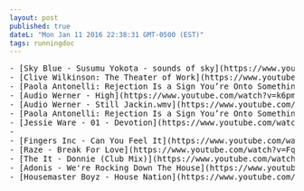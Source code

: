 ```yaml
---
layout: post
published: true
dateL: "Mon Jan 11 2016 22:38:31 GMT-0500 (EST)"
tags: runningdoc
---
```


<pre>
- [Sky Blue - Susumu Yokota - sounds of sky](https://www.youtube.com/watch?v=nSHBn9OferI&index=6&list=PL1Ow8rN6eTa9oiqqD3f3jVE8NaFQ032z_)
- [Clive Wilkinson: The Theater of Work](https://www.youtube.com/watch?v=YlJvw7OCN84)
- [Paola Antonelli: Rejection Is a Sign You’re Onto Something New](https://www.youtube.com/watch?v=unuOWdkU1h4)
- [Audio Werner - High](https://www.youtube.com/watch?v=k6pmHC4feJQ)
- [Audio Werner - Still Jackin.wmv](https://www.youtube.com/watch?v=GrUaLFWqnBI)
- [Paola Antonelli: Rejection Is a Sign You’re Onto Something New](https://www.youtube.com/watch?v=unuOWdkU1h4)
- [Jessie Ware - 01 - Devotion](https://www.youtube.com/watch?v=ro98IkpkKmY&list=PLQ8-2Oov9dwxUwaH9sOoK9Qrvx6q503Ib)
- <https://soundcloud.com/erynallenkane>
- [Fingers Inc - Can You Feel It](https://www.youtube.com/watch?v=8dEee7IDuhw)
- [Raze - Break For Love](https://www.youtube.com/watch?v=FqJJeY-cPu0)
- [The It - Donnie (Club Mix)](https://www.youtube.com/watch?v=0utU98YPjEE)
- [Adonis - We're Rocking Down The House](https://www.youtube.com/watch?v=coHXl4dsfMw)
- [Housemaster Boyz - House Nation](https://www.youtube.com/watch?v=MKxX-yWEpv8)

</pre>